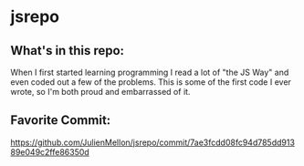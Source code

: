 # jsrepo

## What's in this repo:
When I first started learning programming I read a lot of "the JS Way" and even coded out a few of the problems.  This is some of the first code I ever wrote, so I'm both proud and embarrassed of it.

## Favorite Commit:

https://github.com/JulienMellon/jsrepo/commit/7ae3fcdd08fc94d785dd91389e049c2ffe86350d
